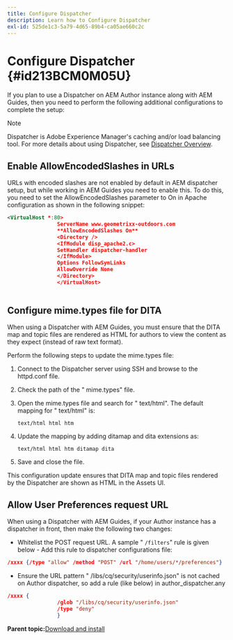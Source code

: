 ```yaml
---
title: Configure Dispatcher
description: Learn how to Configure Dispatcher
exl-id: 525de1c3-5a79-4d65-89b4-ca05ae660c2c
---
```

# Configure Dispatcher {#id213BCM0M05U}

If you plan to use a Dispatcher on AEM Author instance along with AEM Guides, then you need to perform the following additional configurations to complete the setup:

>[!NOTE]
>
> Dispatcher is Adobe Experience Manager's caching and/or load balancing tool. For more details about using Dispatcher, see [Dispatcher Overview](https://experienceleague.adobe.com/docs/experience-manager-dispatcher/using/dispatcher.html?lang=en).

## Enable AllowEncodedSlashes in URLs 

URLs with encoded slashes are not enabled by default in AEM dispatcher setup, but while working in AEM Guides you need to enable this. To do this, you need to set the AllowEncodedSlashes parameter to On in Apache configuration as shown in the following snippet:

```XML
<VirtualHost *:80>
                ServerName www.geometrixx-outdoors.com
                **AllowEncodedSlashes On**
                <Directory />
                <IfModule disp_apache2.c>
                SetHandler dispatcher-handler
                </IfModule>
                Options FollowSymLinks
                AllowOverride None
                </Directory>
                </VirtualHost>
            
```

## Configure mime.types file for DITA 

When using a Dispatcher with AEM Guides, you must ensure that the DITA map and topic files are rendered as HTML for authors to view the content as they expect \(instead of raw text format\).

Perform the following steps to update the mime.types file:

1.  Connect to the Dispatcher server using SSH and browse to the httpd.conf file.

1.  Check the path of the " mime.types" file.

1.  Open the mime.types file and search for " text/html". The default mapping for " text/html" is:

    `text/html html htm`

1.  Update the mapping by adding ditamap and dita extensions as:

    `text/html html htm ditamap dita`

1.  Save and close the file.


This configuration update ensures that DITA map and topic files rendered by the Dispatcher are shown as HTML in the Assets UI.

## Allow User Preferences request URL 

When using a Dispatcher with AEM Guides, if your Author instance has a dispatcher in front, then make the following two changes:

-   Whitelist the POST request URL. A sample " `/filters`" rule is given below - Add this rule to dispatcher configurations file:

```json
/xxxx {/type "allow" /method "POST" /url "/home/users/*/preferences"}
```

-   Ensure the URL pattern " /libs/cq/security/userinfo.json" is not cached on Author dispatcher, so add a rule \(like below\) in author\_dispatcher.any

```json
/xxxx {
                /glob "/libs/cq/security/userinfo.json"
                /type "deny"
                }
```

**Parent topic:**[Download and install](download-install.md)
